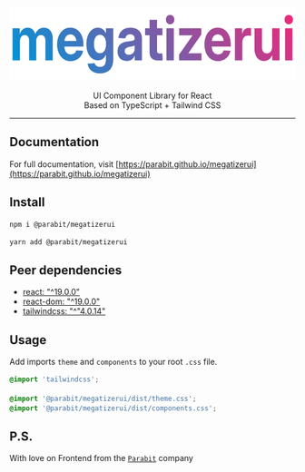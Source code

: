 <p align="center">
  <a href="https://parabit.github.io/megatizerui" target="_blank">
    <picture>
      <source media="(prefers-color-scheme: dark)" srcset="https://raw.githubusercontent.com/parabit/megatizerui/HEAD/.github/logo.svg">
      <source media="(prefers-color-scheme: light)" srcset="https://raw.githubusercontent.com/parabit/megatizerui/HEAD/.github/logo.svg">
      <img alt="megatizerui logo" src="https://raw.githubusercontent.com/parabit/megatizerui/HEAD/.github/logo.svg" width="600" height="130" style="max-width: 100%;">
    </picture>
  </a>
</p>

<p align="center">
  UI Component Library for React<br>
  Based on TypeScript + Tailwind CSS
</p>

---

## Documentation

For full documentation, visit [https://parabit.github.io/megatizerui](https://parabit.github.io/megatizerui)

## Install

```bash
npm i @parabit/megatizerui
```

```bash
yarn add @parabit/megatizerui
```

## Peer dependencies

- [react: "^19.0.0"](https://react.dev/)
- [react-dom: "^19.0.0"](https://react.dev/)
- [tailwindcss: "^"4.0.14"](https://tailwindcss.com/)

## Usage

Add imports `theme` and `components` to your root `.css` file.

```css
@import 'tailwindcss';

@import '@parabit/megatizerui/dist/theme.css';
@import '@parabit/megatizerui/dist/components.css';
```

## P.S.

With love on Frontend from the [`Parabit`](https://github.com/parabit) company
